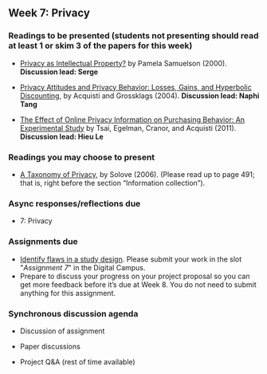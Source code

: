 ## Week 7: Privacy


### Readings to be presented (students not presenting should read at least 1 or skim 3 of the papers for this week) 

  - [Privacy as Intellectual Property?](https://people.ischool.berkeley.edu/~pam/papers/privasip_draft.pdf) by Pamela Samuelson (2000).  **Discussion lead: Serge**

  - [Privacy Attitudes and Privacy Behavior: Losses, Gains, and Hyperbolic Discounting](http://www.heinz.cmu.edu/~acquisti/papers/acquisti_grossklags_eis_refs.pdf), by Acquisti and Grossklags (2004).  **Discussion lead: Naphi Tang** 

  - [The Effect of Online Privacy Information on Purchasing Behavior: An Experimental Study](http://www.guanotronic.com/~serge/papers/isr10.pdf) by Tsai, Egelman, Cranor, and Acquisti (2011).  **Discussion lead: Hieu Le**

### Readings you may choose to present

  - [A Taxonomy of Privacy](https://scholarship.law.upenn.edu/cgi/viewcontent.cgi?article=1376&context=penn_law_review), by Solove (2006). (Please read up to page 491; that is, right before the section “Information collection”).


### Async responses/reflections due

  - 7: Privacy


### Assignments due

  - [Identify flaws in a study design](/assignments/study-design-flaws.md). Please submit your work in the slot "*Assignment 7*" in the Digital Campus.
  - Prepare to discuss your progress on your project proposal so you can get more feedback before it’s due at Week 8.  You do not need to submit anything for this assignment.


### Synchronous discussion agenda

  - Discussion of assignment

  - Paper discussions

  - Project Q&A (rest of time available)
